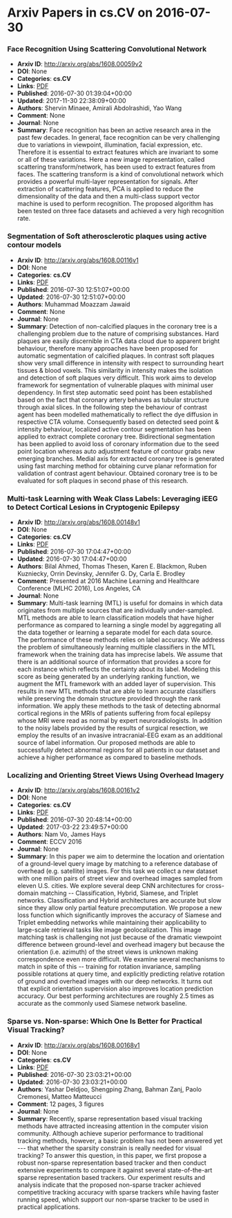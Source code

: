 # Arxiv Papers in cs.CV on 2016-07-30
### Face Recognition Using Scattering Convolutional Network
- **Arxiv ID**: http://arxiv.org/abs/1608.00059v2
- **DOI**: None
- **Categories**: **cs.CV**
- **Links**: [PDF](http://arxiv.org/pdf/1608.00059v2)
- **Published**: 2016-07-30 01:39:04+00:00
- **Updated**: 2017-11-30 22:38:09+00:00
- **Authors**: Shervin Minaee, Amirali Abdolrashidi, Yao Wang
- **Comment**: None
- **Journal**: None
- **Summary**: Face recognition has been an active research area in the past few decades. In general, face recognition can be very challenging due to variations in viewpoint, illumination, facial expression, etc. Therefore it is essential to extract features which are invariant to some or all of these variations. Here a new image representation, called scattering transform/network, has been used to extract features from faces. The scattering transform is a kind of convolutional network which provides a powerful multi-layer representation for signals. After extraction of scattering features, PCA is applied to reduce the dimensionality of the data and then a multi-class support vector machine is used to perform recognition. The proposed algorithm has been tested on three face datasets and achieved a very high recognition rate.



### Segmentation of Soft atherosclerotic plaques using active contour models
- **Arxiv ID**: http://arxiv.org/abs/1608.00116v1
- **DOI**: None
- **Categories**: **cs.CV**
- **Links**: [PDF](http://arxiv.org/pdf/1608.00116v1)
- **Published**: 2016-07-30 12:51:07+00:00
- **Updated**: 2016-07-30 12:51:07+00:00
- **Authors**: Muhammad Moazzam Jawaid
- **Comment**: None
- **Journal**: None
- **Summary**: Detection of non-calcified plaques in the coronary tree is a challenging problem due to the nature of comprising substances. Hard plaques are easily discernible in CTA data cloud due to apparent bright behaviour, therefore many approaches have been proposed for automatic segmentation of calcified plaques. In contrast soft plaques show very small difference in intensity with respect to surrounding heart tissues & blood voxels. This similarity in intensity makes the isolation and detection of soft plaques very difficult. This work aims to develop framework for segmentation of vulnerable plaques with minimal user dependency. In first step automatic seed point has been established based on the fact that coronary artery behaves as tubular structure through axial slices. In the following step the behaviour of contrast agent has been modelled mathematically to reflect the dye diffusion in respective CTA volume. Consequently based on detected seed point & intensity behaviour, localized active contour segmentation has been applied to extract complete coronary tree. Bidirectional segmentation has been applied to avoid loss of coronary information due to the seed point location whereas auto adjustment feature of contour grabs new emerging branches. Medial axis for extracted coronary tree is generated using fast marching method for obtaining curve planar reformation for validation of contrast agent behaviour. Obtained coronary tree is to be evaluated for soft plaques in second phase of this research.



### Multi-task Learning with Weak Class Labels: Leveraging iEEG to Detect Cortical Lesions in Cryptogenic Epilepsy
- **Arxiv ID**: http://arxiv.org/abs/1608.00148v1
- **DOI**: None
- **Categories**: **cs.CV**
- **Links**: [PDF](http://arxiv.org/pdf/1608.00148v1)
- **Published**: 2016-07-30 17:04:47+00:00
- **Updated**: 2016-07-30 17:04:47+00:00
- **Authors**: Bilal Ahmed, Thomas Thesen, Karen E. Blackmon, Ruben Kuzniecky, Orrin Devinsky, Jennifer G. Dy, Carla E. Brodley
- **Comment**: Presented at 2016 Machine Learning and Healthcare Conference (MLHC
  2016), Los Angeles, CA
- **Journal**: None
- **Summary**: Multi-task learning (MTL) is useful for domains in which data originates from multiple sources that are individually under-sampled. MTL methods are able to learn classification models that have higher performance as compared to learning a single model by aggregating all the data together or learning a separate model for each data source. The performance of these methods relies on label accuracy. We address the problem of simultaneously learning multiple classifiers in the MTL framework when the training data has imprecise labels. We assume that there is an additional source of information that provides a score for each instance which reflects the certainty about its label. Modeling this score as being generated by an underlying ranking function, we augment the MTL framework with an added layer of supervision. This results in new MTL methods that are able to learn accurate classifiers while preserving the domain structure provided through the rank information. We apply these methods to the task of detecting abnormal cortical regions in the MRIs of patients suffering from focal epilepsy whose MRI were read as normal by expert neuroradiologists. In addition to the noisy labels provided by the results of surgical resection, we employ the results of an invasive intracranial-EEG exam as an additional source of label information. Our proposed methods are able to successfully detect abnormal regions for all patients in our dataset and achieve a higher performance as compared to baseline methods.



### Localizing and Orienting Street Views Using Overhead Imagery
- **Arxiv ID**: http://arxiv.org/abs/1608.00161v2
- **DOI**: None
- **Categories**: **cs.CV**
- **Links**: [PDF](http://arxiv.org/pdf/1608.00161v2)
- **Published**: 2016-07-30 20:48:14+00:00
- **Updated**: 2017-03-22 23:49:57+00:00
- **Authors**: Nam Vo, James Hays
- **Comment**: ECCV 2016
- **Journal**: None
- **Summary**: In this paper we aim to determine the location and orientation of a ground-level query image by matching to a reference database of overhead (e.g. satellite) images. For this task we collect a new dataset with one million pairs of street view and overhead images sampled from eleven U.S. cities. We explore several deep CNN architectures for cross-domain matching -- Classification, Hybrid, Siamese, and Triplet networks. Classification and Hybrid architectures are accurate but slow since they allow only partial feature precomputation. We propose a new loss function which significantly improves the accuracy of Siamese and Triplet embedding networks while maintaining their applicability to large-scale retrieval tasks like image geolocalization. This image matching task is challenging not just because of the dramatic viewpoint difference between ground-level and overhead imagery but because the orientation (i.e. azimuth) of the street views is unknown making correspondence even more difficult. We examine several mechanisms to match in spite of this -- training for rotation invariance, sampling possible rotations at query time, and explicitly predicting relative rotation of ground and overhead images with our deep networks. It turns out that explicit orientation supervision also improves location prediction accuracy. Our best performing architectures are roughly 2.5 times as accurate as the commonly used Siamese network baseline.



### Sparse vs. Non-sparse: Which One Is Better for Practical Visual Tracking?
- **Arxiv ID**: http://arxiv.org/abs/1608.00168v1
- **DOI**: None
- **Categories**: **cs.CV**
- **Links**: [PDF](http://arxiv.org/pdf/1608.00168v1)
- **Published**: 2016-07-30 23:03:21+00:00
- **Updated**: 2016-07-30 23:03:21+00:00
- **Authors**: Yashar Deldjoo, Shengping Zhang, Bahman Zanj, Paolo Cremonesi, Matteo Matteucci
- **Comment**: 12 pages, 3 figures
- **Journal**: None
- **Summary**: Recently, sparse representation based visual tracking methods have attracted increasing attention in the computer vision community. Although achieve superior performance to traditional tracking methods, however, a basic problem has not been answered yet --- that whether the sparsity constrain is really needed for visual tracking? To answer this question, in this paper, we first propose a robust non-sparse representation based tracker and then conduct extensive experiments to compare it against several state-of-the-art sparse representation based trackers. Our experiment results and analysis indicate that the proposed non-sparse tracker achieved competitive tracking accuracy with sparse trackers while having faster running speed, which support our non-sparse tracker to be used in practical applications.



